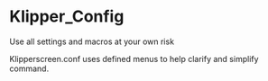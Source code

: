 # Klipper_Config

Use all settings and macros at your own risk

Klipperscreen.conf uses defined menus to help clarify and simplify command.
